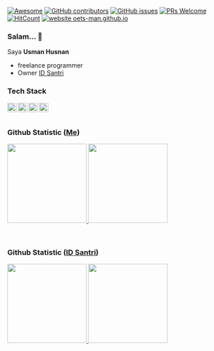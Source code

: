 [![Awesome](https://awesome.re/badge.svg)](https://awesome.re) 
[![GitHub contributors](https://img.shields.io/github/contributors/oets-man/oets-man)](https://github.com/oets-man/oets-man/graphs/contributors) 
[![GitHub issues](https://img.shields.io/github/issues/oets-man/oets-man)](https://github.com/oets-man/oets-man/issues) 
[![PRs Welcome](https://img.shields.io/badge/PRs-welcome-brightgreen.svg?style=flat-square)](https://github.com/oets-man/oets-man/pulls) 
[![HitCount](https://views.whatilearened.today/views/github/oets-man/oets-man.svg)](https://github.com/oets-man/oets-man) 
[![website oets-man.github.io](https://img.shields.io/website-up-down-green-red/http/oets-man.github.io/oets-man.svg)](https://oets-man.github.io/oets-man/)


### Salam... 👋
Saya <strong>Usman Husnan</strong>  
- freelance programmer  
- Owner <a href="https://github.com/idsantri">ID Santri</a>  

### Tech Stack
<a href="https://www.php.net/"><img align="left" alt="PHP" title="PHP" width="21px" src="https://cdn-icons-png.flaticon.com/512/5968/5968332.png" /></a>
<a href="https://www.javascript.com/"><img align="left" alt="JavaScript" title="JavaScript" width="21px" src="https://cdn-icons-png.flaticon.com/512/5968/5968292.png" /></a>
<a href="https://nodejs.org/"><img align="left" alt="NodeJS" title="NodeJS" width="21px" src="https://cdn-icons-png.flaticon.com/512/5968/5968322.png" /></a>
<a href="https://www.mysql.com/"/><img align="left" alt="MySQL/MariaDB" title="MySQL/MariaDB" width="21px" src="https://cdn-icons-png.flaticon.com/512/5968/5968313.png" /></a>
  <br>
  <br>
  
### Github Statistic (<a href="https://github.com/oets-man">Me</a>)
<p align="left">
<a href="https://github.com/oets-man">
  <img height="180em" src="https://github-readme-stats-eight-theta.vercel.app/api?username=oets-man&show_icons=true&theme=algolia&include_all_commits=true&count_private=true"/>
  <img height="180em" src="https://github-readme-stats-eight-theta.vercel.app/api/top-langs/?username=oets-man&layout=compact&langs_count=8&theme=algolia"/>
</a>
</p>
<br/>

### Github Statistic (<a href="https://github.com/idsantri">ID Santri</a>)
<p align="left">
<a href="https://github.com/idsantri">
  <img height="180em" src="https://github-readme-stats-eight-theta.vercel.app/api?username=idsantri&show_icons=true&theme=algolia&include_all_commits=true&count_private=true"/>
  <img height="180em" src="https://github-readme-stats-eight-theta.vercel.app/api/top-langs/?username=idsantri&layout=compact&langs_count=8&theme=algolia"/>
</a>
</p>
<br/>
